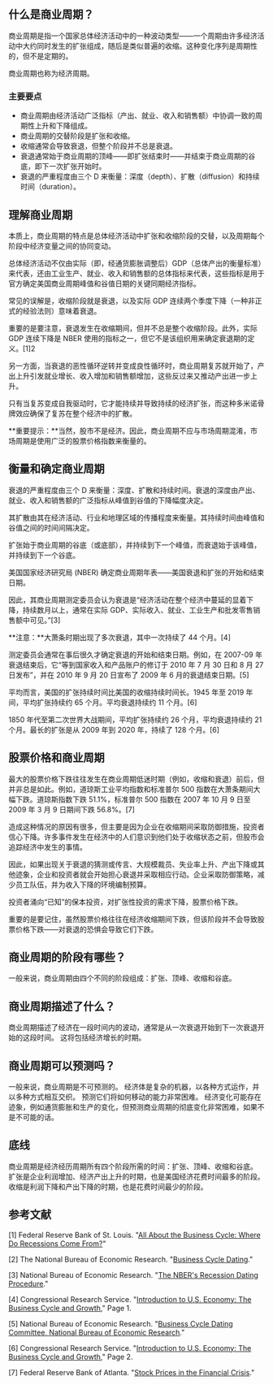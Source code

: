 ## 什么是商业周期？

商业周期是指一个国家总体经济活动中的一种波动类型——一个周期由许多经济活动中大约同时发生的扩张组成，随后是类似普遍的收缩。这种变化序列是周期性的，但不是定期的。

商业周期也称为经济周期。

### 主要要点

- 商业周期由经济活动广泛指标（产出、就业、收入和销售额）中协调一致的周期性上升和下降组成。
- 商业周期的交替阶段是扩张和收缩。
- 收缩通常会导致衰退，但整个阶段并不总是衰退。
- 衰退通常始于商业周期的顶峰——即扩张结束时——并结束于商业周期的谷底，即下一次扩张开始时。
- 衰退的严重程度由三个 D 来衡量：深度（depth）、扩散（diffusion）和持续时间（duration）。

## 理解商业周期

本质上，商业周期的特点是总体经济活动中扩张和收缩阶段的交替，以及周期每个阶段中经济变量之间的协同变动。

总体经济活动不仅由实际（即，经通货膨胀调整后）GDP（总体产出的衡量标准）来代表，还由工业生产、就业、收入和销售额的总体指标来代表，这些指标是用于官方确定美国商业周期峰值和谷值日期的关键同期经济指标。

常见的误解是，收缩阶段就是衰退，以及实际 GDP 连续两个季度下降（一种非正式的经验法则）意味着衰退。

重要的是要注意，衰退发生在收缩期间，但并不总是整个收缩阶段。此外，实际 GDP 连续下降是 NBER 使用的指标之一，但它不是该组织用来确定衰退期的定义。[1]2

另一方面，当衰退的恶性循环逆转并变成良性循环时，商业周期复苏就开始了，产出上升引发就业增长、收入增加和销售额增加，这些反过来又推动产出进一步上升。

只有当复苏变成自我驱动时，它才能持续并导致持续的经济扩张，而这种多米诺骨牌效应确保了复苏在整个经济中的扩散。

**重要提示：**当然，股市不是经济。因此，商业周期不应与市场周期混淆，市场周期是使用广泛的股票价格指数来衡量的。

## 衡量和确定商业周期

衰退的严重程度由三个 D 来衡量：深度、扩散和持续时间。衰退的深度由产出、就业、收入和销售额的广泛指标从峰值到谷值的下降幅度决定。

其扩散由其在经济活动、行业和地理区域的传播程度来衡量。其持续时间由峰值和谷值之间的时间间隔决定。

扩张始于商业周期的谷底（或底部），并持续到下一个峰值，而衰退始于该峰值，并持续到下一个谷底。

美国国家经济研究局 (NBER) 确定商业周期年表——美国衰退和扩张的开始和结束日期。

因此，其商业周期测定委员会认为衰退是“经济活动在整个经济中蔓延的显着下降，持续数月以上，通常在实际 GDP、实际收入、就业、工业生产和批发零售销售额中可见。”[3]

**注意：**大萧条时期出现了多次衰退，其中一次持续了 44 个月。[4]

测定委员会通常在事后很久才确定衰退的开始和结束日期。例如，在 2007-09 年衰退结束后，它“等到国家收入和产品账户的修订于 2010 年 7 月 30 日和 8 月 27 日发布”，并在 2010 年 9 月 20 日宣布了 2009 年 6 月的衰退结束日期。[5]

平均而言，美国的扩张持续时间比美国的收缩持续时间长。1945 年至 2019 年间，平均扩张持续约 65 个月。平均衰退持续约 11 个月。[6]

1850 年代至第二次世界大战期间，平均扩张持续约 26 个月，平均衰退持续约 21 个月。最长的扩张是从 2009 年到 2020 年，持续了 128 个月。[6]

## 股票价格和商业周期

最大的股票价格下跌往往发生在商业周期低迷时期（例如，收缩和衰退）前后，但并非总是如此。例如，道琼斯工业平均指数和标准普尔 500 指数在大萧条期间大幅下跌。道琼斯指数下跌 51.1%，标准普尔 500 指数在 2007 年 10 月 9 日至 2009 年 3 月 9 日期间下跌 56.8%。[7]

造成这种情况的原因有很多，但主要是因为企业在收缩期间采取防御措施，投资者信心下降。许多事件发生在经济中的人们意识到他们处于收缩状态之前，但股市会追踪经济中发生的事情。

因此，如果出现关于衰退的猜测或传言、大规模裁员、失业率上升、产出下降或其他迹象，企业和投资者就会开始担心衰退并采取相应行动。企业采取防御策略，减少员工队伍，并为收入下降的环境编制预算。

投资者涌向“已知”的保本投资，对扩张性投资的需求下降，股票价格下跌。

重要的是要记住，虽然股票价格往往在经济收缩期间下跌，但该阶段并不会导致股票价格下跌——对衰退的恐惧会导致它们下跌。

## 商业周期的阶段有哪些？

一般来说，商业周期由四个不同的阶段组成：扩张、顶峰、收缩和谷底。

## 商业周期描述了什么？

商业周期描述了经济在一段时间内的波动，通常是从一次衰退开始到下一次衰退开始的这段时间。 这将包括经济增长的时期。

## 商业周期可以预测吗？

一般来说，商业周期是不可预测的。 经济体是复杂的机器，以各种方式运作，并以多种方式相互交织。 预测它们将如何移动的能力非常困难。 经济变化可能存在迹象，例如通货膨胀和生产的变化，但预测商业周期的彻底变化非常困难，如果不是不可能的话。

## 底线

商业周期是经济经历周期所有四个阶段所需的时间：扩张、顶峰、收缩和谷底。 扩张是企业利润增加、经济产出上升的时期，也是美国经济花费时间最多的阶段。 收缩是利润下降和产出下降的时期，也是花费时间最少的阶段。

## 参考文献

[1] Federal Reserve Bank of St. Louis. "[All About the Business Cycle: Where Do Recessions Come From?](https://research.stlouisfed.org/publications/page1-econ/2023/03/01/all-about-the-business-cycle-where-do-recessions-come-from)"

[2] The National Bureau of Economic Research. "[Business Cycle Dating](https://www.nber.org/research/business-cycle-dating)."

[3] National Bureau of Economic Research. "[The NBER's Recession Dating Procedure](https://www.nber.org/cycles/jan08bcdc_memo.html)."

[4] Congressional Research Service. "[Introduction to U.S. Economy: The Business Cycle and Growth](https://sgp.fas.org/crs/misc/IF10411.pdf)," Page 1.

[5] National Bureau of Economic Research. "[Business Cycle Dating Committee, National Bureau of Economic Research](https://www.nber.org/cycles/sept2010.html)."

[6] Congressional Research Service. "[Introduction to U.S. Economy: The Business Cycle and Growth](https://sgp.fas.org/crs/misc/IF10411.pdf)," Page 2.

[7] Federal Reserve Bank of Atlanta. "[Stock Prices in the Financial Crisis](https://www.atlantafed.org/cenfis/publications/notesfromthevault/0909)."
